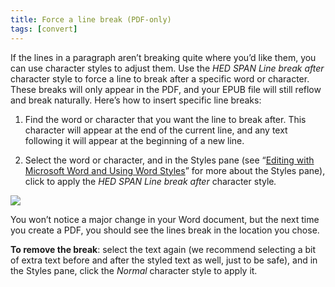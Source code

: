 ```yaml
---
title: Force a line break (PDF-only)
tags: [convert]
---
```

 
<html><body><section data-type="chapter" class="hsecchapter" data-hederis-type="hsecchapter" id="force-line-break" data-pi-attrs="id: force-line-break; data-tags: convert;" role="doc-chapter" data-tags="convert" data-author-name=" " data-book-title=" " title="Force a line break (PDF-only)"><p class="hblkp" data-hederis-type="hblkp" id="pTNhcHZjB">If the lines in a paragraph aren&#8217;t breaking quite where you&#8217;d like them, you can use character styles to adjust them. Use the <em data-hederis-type="hspanem" id="p3gVmHwTc">HED SPAN Line break after</em> character style to force a line to break after a specific word or character. These breaks will only appear in the PDF, and your EPUB file will still reflow and break naturally. Here&#8217;s how to insert specific line breaks: </p><ol class="hwprnumlist" data-hederis-type="hwprnumlist" id="phfI9C4Ho"><li class="hblkoli" data-hederis-type="hblkoli" id="li6OUD3xN0"><p class="hblkoli" data-hederis-type="hblklip" id="pagQnGExV">Find the word or character that you want the line to break after. This character will appear at the end of the current line, and any text following it will appear at the beginning of a new line.</p></li><li class="hblkoli" data-hederis-type="hblkoli" id="lid6qgHrHp"><p class="hblkoli" data-hederis-type="hblklip" id="pCMnCRKxv">Select the word or character, and in the Styles pane (see &#8220;<a href="{% link _docs/fine-tune-styles.md %}" data-hederis-type="hspana" id="p8YxHrofc"><span class="Hyperlink" data-hederis-type="hspnspan" id="pOKPUa8Nj">Editing with Microsoft Word and Using Word Styles</span></a>&#8221; for more about the Styles pane), click to apply the <em class="hspanem" data-hederis-type="hspanem" id="pkyCdQpqs">HED SPAN Line break after </em>character style<em class="hspanem" data-hederis-type="hspanem" id="p0zO5egLg">.</em></p></li></ol><img data-hederis-type="hblkimg" class="hblkimg" id="pFfClnYg2" src="forcelinebr.png" data-img-src="forcelinebr.png"/><p class="hblkp" data-hederis-type="hblkp" id="pS9lD9eEW">You won&#8217;t notice a major change in your Word document, but the next time you create a PDF, you should see the lines break in the location you chose.</p><p class="hblkp" data-hederis-type="hblkp" id="pcLGp4pHx"><strong data-hederis-type="hspanstrong" id="pJo8GQ62E">To remove the break</strong>: select the text again (we recommend selecting a bit of extra text before and after the styled text as well, just to be safe), and in the Styles pane, click the <em class="hspanem" data-hederis-type="hspanem" id="p8Bfivl66">Normal</em> character style to apply it.</p></section></body></html>
